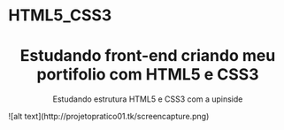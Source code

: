 # HTML5_CSS3
<h1 align="center">Estudando front-end criando meu portifolio com HTML5 e CSS3</h1>
<p align="center">Estudando estrutura HTML5 e CSS3 com a upinside</p>
![alt text](http://projetopratico01.tk/screencapture.png)
